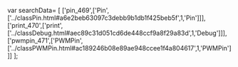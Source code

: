 var searchData= \[
\[\'pin\_469\',\[\'Pin\',\[\'../classPin.html\#a6e2beb63097c3debb9b1db1f425beb5f\',1,\'Pin\'\]\]\],
\[\'print\_470\',\[\'print\',\[\'../classDebug.html\#aec89c31d051cd6de448ccf9a8f29a83d\',1,\'Debug\'\]\]\],
\[\'pwmpin\_471\',\[\'PWMPin\',\[\'../classPWMPin.html\#ac189246b08e89ae948ccee1f4a804617\',1,\'PWMPin\'\]\]\]
\];
